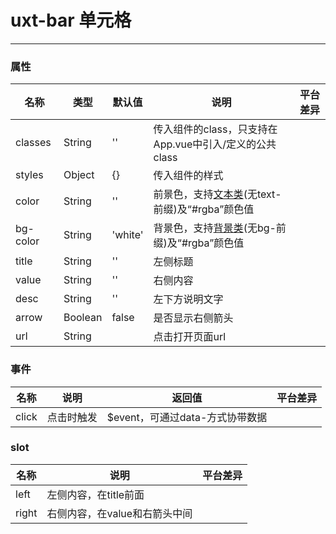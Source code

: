 
# uxt-bar 单元格

---

### 属性
|名称|类型|默认值|说明|平台差异|
|-|-|-|-|-|
|classes|String|''|传入组件的class，只支持在App.vue中引入/定义的公共class|
|styles|Object|{}|传入组件的样式|
|color|String|''|前景色，支持[文本类](../style.md#文本类)(无text-前缀)及“#rgba”颜色值|
|bg-color|String|'white'|背景色，支持[背景类](../style.md#背景类)(无bg-前缀)及“#rgba”颜色值|
|title|String|''|左侧标题|
|value|String|''|右侧内容|
|desc|String|''|左下方说明文字|
|arrow|Boolean|false|是否显示右侧箭头|
|url|String||点击打开页面url|

### 事件
|名称|说明|返回值|平台差异|
|-|-|-|-|
|click|点击时触发|$event，可通过data-方式协带数据|

### slot
|名称|说明|平台差异|
|-|-|-|
|left|左侧内容，在title前面|
|right|右侧内容，在value和右箭头中间|

